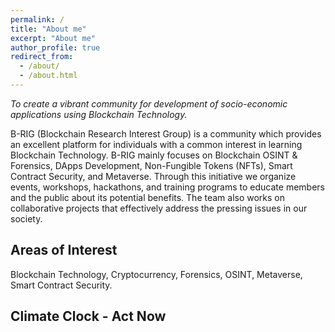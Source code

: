 ```yaml
---
permalink: /
title: "About me"
excerpt: "About me"
author_profile: true
redirect_from: 
  - /about/
  - /about.html
---
```

<i>To create a vibrant community for development of socio-economic applications using Blockchain Technology.</i>

B-RIG (Blockchain Research Interest Group) is a community which provides an excellent platform for individuals with a common interest in learning Blockchain Technology. B-RIG mainly focuses on Blockchain OSINT & Forensics, DApps Development, Non-Fungible Tokens (NFTs), Smart Contract Security, and Metaverse. Through this initiative we organize events, workshops, hackathons, and training programs to educate members and the public about its potential benefits. The team also works on collaborative projects that effectively address the pressing issues in our society.

Areas of Interest
------
Blockchain Technology, Cryptocurrency, Forensics, OSINT, Metaverse, Smart Contract Security.

Climate Clock - Act Now
------
<script src="https://climateclock.world/widget-v2.js" async></script>
<climate-clock />
